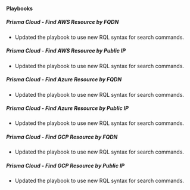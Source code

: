 
#### Playbooks
##### Prisma Cloud - Find AWS Resource by FQDN
- Updated the playbook to use new RQL syntax for search commands.

##### Prisma Cloud - Find AWS Resource by Public IP
- Updated the playbook to use new RQL syntax for search commands.

##### Prisma Cloud - Find Azure Resource by FQDN
- Updated the playbook to use new RQL syntax for search commands.

##### Prisma Cloud - Find Azure Resource by Public IP
- Updated the playbook to use new RQL syntax for search commands.

##### Prisma Cloud - Find GCP Resource by FQDN
- Updated the playbook to use new RQL syntax for search commands.

##### Prisma Cloud - Find GCP Resource by Public IP
- Updated the playbook to use new RQL syntax for search commands.
